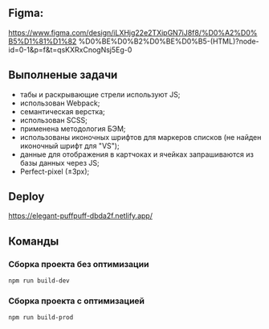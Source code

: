 ## Figma:

https://www.figma.com/design/iLXHjg22e2TXipGN7iJ8f8/%D0%A2%D0%B5%D1%81%D1%82
%D0%BE%D0%B2%D0%BE%D0%B5-(HTML)?node-id=0-1&p=f&t=qsKXRxCnogNsj5Eg-0

## Выполненые задачи

- табы и раскрывающие стрели используют JS;
- использован Webpack;
- семантическая верстка;
- использован SCSS;
- применена методология БЭМ;
- использованы иконочных шрифтов для маркеров списков (не найден иконочный шрифт для "VS");
- данные для отображения в картчоках и ячейках запрашиваются из базы данных через JS;
- Perfect-pixel (±3px);

## Deploy

https://elegant-puffpuff-dbda2f.netlify.app/

## Команды

### Сборка проекта без оптимизации

```shell
npm run build-dev
```

### Сборка проекта с оптимизацией

```shell
npm run build-prod
```
